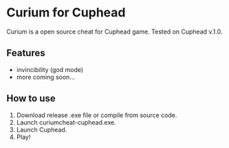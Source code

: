 # Curium for Cuphead
Curium is a open source cheat for Cuphead game. Tested on Cuphead v.1.0.
## Features
- invincibility (god mode)
- more coming soon...
## How to use
1. Download release .exe file or compile from source code.
1. Launch curiumcheat-cuphead.exe.
1. Launch Cuphead.
1. Play!

